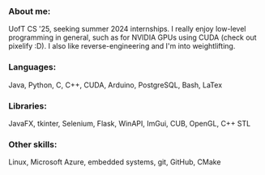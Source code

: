 ### About me:
UofT CS '25, seeking summer 2024 internships. I really enjoy low-level programming in general, such as for NVIDIA GPUs using CUDA (check out pixelify :D). I also like reverse-engineering and I'm into weightlifting.
### Languages: 
Java, Python, C, C++, CUDA, Arduino, PostgreSQL, Bash, LaTex
### Libraries: 
JavaFX, tkinter, Selenium, Flask, WinAPI, ImGui, CUB, OpenGL, C++ STL
### Other skills: 
Linux, Microsoft Azure, embedded systems, git, GitHub, CMake
